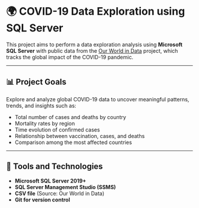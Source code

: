# 🌍 COVID-19 Data Exploration using SQL Server

This project aims to perform a data exploration analysis using **Microsoft SQL Server** with public data from the [Our World in Data](https://ourworldindata.org/covid-deaths) project, which tracks the global impact of the COVID-19 pandemic.

---

## 📊 Project Goals

Explore and analyze global COVID-19 data to uncover meaningful patterns, trends, and insights such as:
- Total number of cases and deaths by country
- Mortality rates by region
- Time evolution of confirmed cases
- Relationship between vaccination, cases, and deaths
- Comparison among the most affected countries

---

## 🧩 Tools and Technologies

- **Microsoft SQL Server 2019+**
- **SQL Server Management Studio (SSMS)**
- **CSV file** (Source: Our World in Data)
- **Git for version control**

